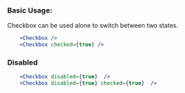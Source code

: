 ### Basic Usage:

Checkbox can be used alone to switch between two states.

```jsx
    <Checkbox />
    <Checkbox checked={true} />
```

### Disabled

```jsx
    <Checkbox disabled={true}  />
    <Checkbox disabled={true} checked={true}  />
```
